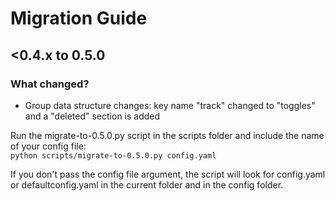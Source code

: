 # Migration Guide

## <0.4.x to 0.5.0

### What changed?

- Group data structure changes: key name "track" changed to "toggles" and a "deleted" section is added

Run the migrate-to-0.5.0.py script in the scripts folder and include the name of your config file:\
`python scripts/migrate-to-0.5.0.py config.yaml`

If you don't pass the config file argument, the script will look for config.yaml or defaultconfig.yaml in the current folder and in the config folder.